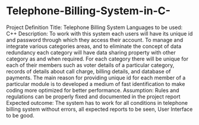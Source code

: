 # Telephone-Billing-System-in-C-
Project Definition  Title: Telephone Billing System  Languages to be used: C++   Description: To work with this system each users will have its unique id and password through which they access their account. To manage and integrate various categories areas, and to eliminate the concept of data redundancy each category will have data sharing property with other category as and when required. For each category there will be unique for each of their members such as voter details of a particular category, records of details about call charge, billing details, and database of payments. The main reason for providing unique id for each member of a particular module is to developed a medium of fast identification to make coding more optimized for better performance.  Assumption: Rules and regulations can be properly fixed and documented in the project report   Expected outcome: The system has to work for all conditions in telephone billing  system without errors, all expected reports to be seen, User Interface to be good. 
